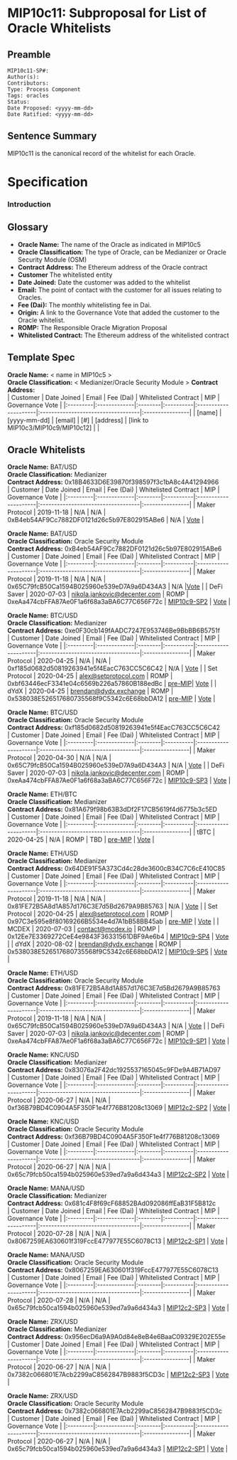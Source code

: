 # MIP10c11: Subproposal for List of Oracle Whitelists

## Preamble
```
MIP10c11-SP#: 
Author(s):
Contributors:
Type: Process Component
Tags: oracles
Status:
Date Proposed: <yyyy-mm-dd>
Date Ratified: <yyyy-mm-dd>
```

## Sentence Summary

MIP10c11 is the canonical record of the whitelist for each Oracle.

# Specification

### Introduction

## Glossary

- **Oracle Name:** The name of the Oracle as indicated in MIP10c5
- **Oracle Classification:** The type of Oracle, can be Medianizer or Oracle Security Module (OSM)
- **Contract Address:** The Ethereum address of the Oracle contract
- **Customer** The whitelisted entity
- **Date Joined:** Date the customer was added to the whitelist
- **Email:** The point of contact with the customer for all issues relating to Oracles.
- **Fee (Dai):**  The monthly whitelisting fee in Dai.
- **Origin:** A link to the Governance Vote that added the customer to the Oracle whitelist.
- **ROMP:** The Responsible Oracle Migration Proposal
- **Whitelisted Contract:** The Ethereum address of the whitelisted contract 

## Template Spec

**Oracle Name:** < name in MIP10c5 >    
**Oracle Classification:** < Medianizer/Oracle Security Module >
**Contract Address:**    
| Customer | Date Joined  | Email   | Fee (Dai) | Whitelisted Contract | MIP                                | Governance Vote |
|:---------|:-------------|:--------|:----------|:---------------------|:-----------------------------------|:----------------|
| [name]   | [yyyy-mm-dd] | [email] | [#]       | [address]            | [link to MIP10c3/MIP10c9/MIP10c12] |                 |

## Oracle Whitelists

**Oracle Name:** BAT/USD    
**Oracle Classification:** Medianizer   
**Contract Address:** 0x18B4633D6E39870f398597f3c1bA8c4A41294966   
| Customer | Date Joined  | Email   | Fee (Dai) | Whitelisted Contract | MIP                                | Governance Vote |
|:---------|:-------------|:--------|:----------|:---------------------|:-----------------------------------|:----------------|
| Maker Protocol |   2019-11-18   |    N/A    |    N/A    | 0xB4eb54AF9Cc7882DF0121d26c5b97E802915ABe6 |          N/A             | [Vote](https://mkrgov.science/executive/0xf44113760c4f70afeeb412c63bc713b13e6e202e) |

**Oracle Name:** BAT/USD    
**Oracle Classification:** Oracle Security Module    
**Contract Address:** 0xB4eb54AF9Cc7882DF0121d26c5b97E802915ABe6   
| Customer | Date Joined  | Email   | Fee (Dai) | Whitelisted Contract | MIP                                | Governance Vote |
|:---------|:-------------|:--------|:----------|:---------------------|:-----------------------------------|:----------------|
| Maker Protocol |   2019-11-18   |              N/A             |    N/A    | 0x65C79fcB50Ca1594B025960e539eD7A9a6D434A3 |           N/A            |[Vote](https://mkrgov.science/executive/0xf44113760c4f70afeeb412c63bc713b13e6e202e) |
|   DeFi Saver   |   2020-07-03   | nikola.jankovic@decenter.com |    ROMP   | 0xeAa474cbFFA87Ae0F1a6f68a3aBA6C77C656F72c | [MIP10c9-SP2](https://github.com/makerdao/mips/blob/master/MIP10/MIP10c9-Subproposals/MIP10c9-SP2.md) | [Vote](https://mkrgov.science/executive/0x057d35a858d6350d10f714785baf5c07703dbd4c) |

**Oracle Name:** BTC/USD    
**Oracle Classification:** Medianizer   
**Contract Address:** 0xe0F30cb149fAADC7247E953746Be9BbBB6B5751f   
| Customer | Date Joined  | Email   | Fee (Dai) | Whitelisted Contract | MIP                                | Governance Vote |
|:---------|:-------------|:--------|:----------|:---------------------|:-----------------------------------|:----------------|
| Maker Protocol |   2020-04-25   |          N/A          |    N/A    | 0xf185d0682d50819263941e5f4EacC763CC5C6C42 | N/A | [Vote](https://mkrgov.science/executive/0x872c49c9e90e4ac7f84452ca52161fddc849246e) |
|  Set Protocol  |   2020-04-25   | alex@setprotocol.com  |    ROMP   | 0xbf63446ecF3341e04c6569b226a57860B188edBc | [pre-MIP](https://forum.makerdao.com/t/proposal-btcusd-oracle-set-protocol-dydx/2011)| [Vote](https://mkrgov.science/executive/0x3526a5858aa91c058a7084ae8ab6d323d2baebb8) |
|      dYdX      |   2020-04-25   | brendan@dydx.exchange |    ROMP   | 0x538038E526517680735568f9C5342c6E68bbDA12 | [pre-MIP](https://forum.makerdao.com/t/proposal-btcusd-oracle-set-protocol-dydx/2011) | [Vote](https://mkrgov.science/executive/0x3526a5858aa91c058a7084ae8ab6d323d2baebb8) |

**Oracle Name:** BTC/USD    
**Oracle Classification:** Oracle Security Module    
**Contract Address:** 0xf185d0682d50819263941e5f4EacC763CC5C6C42   
| Customer | Date Joined  | Email   | Fee (Dai) | Whitelisted Contract | MIP                                | Governance Vote |
|:---------|:-------------|:--------|:----------|:---------------------|:-----------------------------------|:----------------|
| Maker Protocol |   2020-04-30   |              N/A             |    N/A    | 0x65C79fcB50Ca1594B025960e539eD7A9a6D434A3 |           N/A            | [Vote](https://mkrgov.science/executive/0x872c49c9e90e4ac7f84452ca52161fddc849246e) |
|   DeFi Saver   |   2020-07-03   | nikola.jankovic@decenter.com |    ROMP   | 0xeAa474cbFFA87Ae0F1a6f68a3aBA6C77C656F72c | [MIP10c9-SP3](https://github.com/makerdao/mips/blob/master/MIP10/MIP10c9-Subproposals/MIP10c9-SP3.md) | [Vote](https://mkrgov.science/executive/0x057d35a858d6350d10f714785baf5c07703dbd4c) |

**Oracle Name:** ETH/BTC   
**Oracle Classification:** Medianizer   
**Contract Address:** 0x81A679f98b63B3dDf2F17CB5619f4d6775b3c5ED   
| Customer | Date Joined  | Email   | Fee (Dai) | Whitelisted Contract | MIP                                | Governance Vote |
|:---------|:-------------|:--------|:----------|:---------------------|:-----------------------------------|:----------------|
|      tBTC      |   2020-04-25   |    N/A    |   ROMP    |                      TBD                   | [pre-MIP](https://forum.makerdao.com/t/proposal-ethbtc-oracle-tbtc/2010) | [Vote](https://mkrgov.science/executive/0x3526a5858aa91c058a7084ae8ab6d323d2baebb8) |

**Oracle Name:** ETH/USD  
**Oracle Classification:** Medianizer   
**Contract Address:** 0x64DE91F5A373Cd4c28de3600cB34C7C6cE410C85   
| Customer | Date Joined  | Email   | Fee (Dai) | Whitelisted Contract | MIP                                | Governance Vote |
|:---------|:-------------|:--------|:----------|:---------------------|:-----------------------------------|:----------------|
| Maker Protocol |   2019-11-18   |           N/A         |    N/A    | 0x81FE72B5A8d1A857d176C3E7d5Bd2679A9B85763 |          N/A             | [Vote](https://mkrgov.science/executive/0xf44113760c4f70afeeb412c63bc713b13e6e202e) |
|  Set Protocol  |   2020-04-25   | alex@setprotocol.com  |   ROMP    | 0x97C3e595e8f80169266B5534e4d7A1bB58BB45ab | [pre-MIP](https://forum.makerdao.com/t/proposal-whitelist-set-protocol-on-ethusd-oracle/2013) | [Vote](https://mkrgov.science/executive/0x3526a5858aa91c058a7084ae8ab6d323d2baebb8) |
|     MCDEX      |   2020-07-03   |    contact@mcdex.io   |   ROMP    | 0x12Ee7E3369272CeE4e9843F36331561DBF9Ae6b4 | [MIP10c9-SP4](https://github.com/makerdao/mips/blob/master/MIP10/MIP10c9-Subproposals/MIP10c9-SP4.md) | [Vote](https://mkrgov.science/executive/0x057d35a858d6350d10f714785baf5c07703dbd4c)  |
|      dYdX      |   2020-08-02   | brendan@dydx.exchange |   ROMP    | 0x538038E526517680735568f9C5342c6E68bbDA12 | [MIP10c9-SP5](https://github.com/makerdao/mips/blob/master/MIP10/MIP10c9-Subproposals/MIP10c9-SP5.md) | [Vote](https://mkrgov.science/executive/0xf132619f3aa8fc35b256c089097e91a0c2b3902a)  |

**Oracle Name:** ETH/USD  
**Oracle Classification:** Oracle Security Module   
**Contract Address:** 0x81FE72B5A8d1A857d176C3E7d5Bd2679A9B85763   
| Customer | Date Joined  | Email   | Fee (Dai) | Whitelisted Contract | MIP                                | Governance Vote |
|:---------|:-------------|:--------|:----------|:---------------------|:-----------------------------------|:----------------|
| Maker Protocol |   2019-11-18   |              N/A             |    N/A    | 0x65C79fcB50Ca1594B025960e539eD7A9a6D434A3 |           N/A            | [Vote](https://mkrgov.science/executive/0xf44113760c4f70afeeb412c63bc713b13e6e202e) |
|   DeFi Saver   |   2020-07-03   | nikola.jankovic@decenter.com |   ROMP    | 0xeAa474cbFFA87Ae0F1a6f68a3aBA6C77C656F72c | [MIP10c9-SP1](https://github.com/makerdao/mips/blob/master/MIP10/MIP10c9-Subproposals/MIP10c9-SP1.md ) | [Vote](https://mkrgov.science/executive/0x057d35a858d6350d10f714785baf5c07703dbd4c) |

**Oracle Name:** KNC/USD  
**Oracle Classification:** Medianizer   
**Contract Address:** 0x83076a2F42dc1925537165045c9FDe9A4B71AD97   
| Customer | Date Joined  | Email   | Fee (Dai) | Whitelisted Contract | MIP                                | Governance Vote |
|:---------|:-------------|:--------|:----------|:---------------------|:-----------------------------------|:----------------|
| Maker Protocol |   2020-06-27   |              N/A      |    N/A    | 0xf36B79BD4C0904A5F350F1e4f776B81208c13069 | [MIP12c2-SP2](https://github.com/makerdao/mips/blob/master/MIP12/MIP12c2-Subproposals/MIP12c2-SP2.md) | [Vote](https://mkrgov.science/executive/0x9ef95251233e0586bf3b17f14d31e2a756454a0d) |

**Oracle Name:** KNC/USD  
**Oracle Classification:** Oracle Security Module   
**Contract Address:** 0xf36B79BD4C0904A5F350F1e4f776B81208c13069   
| Customer | Date Joined  | Email   | Fee (Dai) | Whitelisted Contract | MIP                                | Governance Vote |
|:---------|:-------------|:--------|:----------|:---------------------|:-----------------------------------|:----------------|
| Maker Protocol |   2020-06-27   |              N/A      |    N/A    | 0x65c79fcb50ca1594b025960e539ed7a9a6d434a3 | [MIP12c2-SP2](https://github.com/makerdao/mips/blob/master/MIP12/MIP12c2-Subproposals/MIP12c2-SP2.md) | [Vote](https://mkrgov.science/executive/0x9ef95251233e0586bf3b17f14d31e2a756454a0d) |

**Oracle Name:** MANA/USD  
**Oracle Classification:** Medianizer   
**Contract Address:** 0x681c4F8f69cF68852BAd092086ffEaB31F5B812c   
| Customer | Date Joined  | Email   | Fee (Dai) | Whitelisted Contract | MIP                                | Governance Vote |
|:---------|:-------------|:--------|:----------|:---------------------|:-----------------------------------|:----------------|
| Maker Protocol |   2020-07-28   |              N/A      |    N/A    | 0x8067259EA630601f319FccE477977E55C6078C13  | [MIP12c2-SP1](https://github.com/makerdao/mips/blob/master/MIP12/MIP12c2-Subproposals/MIP12c2-SP1.md) | [Vote](https://mkrgov.science/executive/0xf67de12cab72a3f3a2ece4caa99c53eb0ddff75d) |

**Oracle Name:** MANA/USD  
**Oracle Classification:** Oracle Security Module   
**Contract Address:** 0x8067259EA630601f319FccE477977E55C6078C13   
| Customer | Date Joined  | Email   | Fee (Dai) | Whitelisted Contract | MIP                                | Governance Vote |
|:---------|:-------------|:--------|:----------|:---------------------|:-----------------------------------|:----------------|
| Maker Protocol |   2020-07-28   |              N/A      |    N/A    | 0x65c79fcb50ca1594b025960e539ed7a9a6d434a3 | [MIP12c2-SP3](https://github.com/makerdao/mips/blob/master/MIP12/MIP12c2-Subproposals/MIP12c2-SP2.md) | [Vote](https://mkrgov.science/executive/0xf67de12cab72a3f3a2ece4caa99c53eb0ddff75d) |


**Oracle Name:** ZRX/USD  
**Oracle Classification:** Medianizer   
**Contract Address:** 0x956ecD6a9A9A0d84e8eB4e6BaaC09329E202E55e   
| Customer | Date Joined  | Email   | Fee (Dai) | Whitelisted Contract | MIP                                | Governance Vote |
|:---------|:-------------|:--------|:----------|:---------------------|:-----------------------------------|:----------------|
| Maker Protocol |   2020-06-27   |              N/A      |    N/A    | 0x7382c066801E7Acb2299aC8562847B9883f5CD3c | [MIP12c2-SP3](https://github.com/makerdao/mips/blob/master/MIP12/MIP12c2-Subproposals/MIP12c2-SP2.md) | [Vote](https://mkrgov.science/executive/0x9ef95251233e0586bf3b17f14d31e2a756454a0d) |


**Oracle Name:** ZRX/USD  
**Oracle Classification:** Oracle Security Module   
**Contract Address:** 0x7382c066801E7Acb2299aC8562847B9883f5CD3c   
| Customer | Date Joined  | Email   | Fee (Dai) | Whitelisted Contract | MIP                                | Governance Vote |
|:---------|:-------------|:--------|:----------|:---------------------|:-----------------------------------|:----------------|
| Maker Protocol |   2020-06-27   |              N/A      |    N/A    | 0x65c79fcb50ca1594b025960e539ed7a9a6d434a3 | [MIP12c2-SP1](https://github.com/makerdao/mips/blob/master/MIP12/MIP12c2-Subproposals/MIP12c2-SP1.md) | [Vote](https://mkrgov.science/executive/0x9ef95251233e0586bf3b17f14d31e2a756454a0d) |